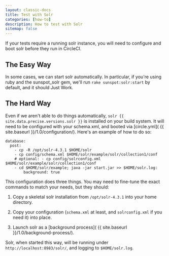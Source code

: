 ```yaml
---
layout: classic-docs
title: Test with Solr
categories: [how-to]
description: How to test with Solr
sitemap: false
---
```


If your tests require a running solr instance, you will need to configure
and boot solr before they run in CircleCI.

## The Easy Way

In some cases, we can start solr automatically. In particular, if you're
using ruby and the sunspot_solr gem, we'll run
`rake sunspot:solr:start` by default, and it should Just Work.

## The Hard Way

Even if we aren't able to do things automatically, `solr {{ site.data.precise.versions.solr }}`
is installed on your build system. It will need to be configured with your
schema.xml, and booted via [circle.yml]( {{ site.baseurl }}/1.0/configuration/).
Here's an example of how to do so:

```
database:
  post:
    - cp -R /opt/solr-4.3.1 $HOME/solr
    - cp config/schema.xml $HOME/solr/example/solr/collection1/conf
    # optional: - cp config/solrconfig.xml $HOME/solr/example/solr/collection1/conf
    - cd $HOME/solr/example; java -jar start.jar >> $HOME/solr.log:
        background: true
```

This configuration does three things. You may need to fine-tune the exact commands
to match your needs, but they should:

1.  Copy a skeletal solr installation from `/opt/solr-4.3.1` into your home directory.

2.  Copy your configuration (`schema.xml` at least, and `solrconfig.xml` if you need it)
into place.

3.  Launch solr as a [background process]( {{ site.baseurl }}/1.0/background-process/).

Solr, when started this way, will be running under `http://localhost:8983/solr/`,
and logging to `$HOME/solr.log`.

